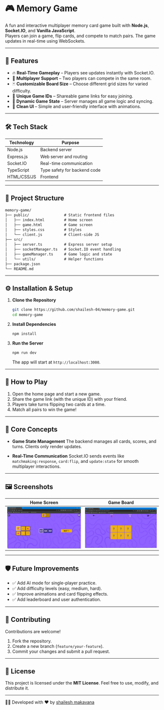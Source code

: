 
# 🎮 Memory Game

A fun and interactive multiplayer memory card game built with **Node.js**, **Socket.IO**, and **Vanilla JavaScript**.  
Players can join a game, flip cards, and compete to match pairs. The game updates in real-time using WebSockets.

---

## 🚀 Features

- 🔥 **Real-Time Gameplay** – Players see updates instantly with Socket.IO.  
- 👥 **Multiplayer Support** – Two players can compete in the same room.  
- 🃏 **Customizable Board Size** – Choose different grid sizes for varied difficulty.  
- 🔐 **Unique Game IDs** – Shareable game links for easy joining.  
- 🔄 **Dynamic Game State** – Server manages all game logic and syncing.  
- 🎨 **Clean UI** – Simple and user-friendly interface with animations.  

---

## 🛠️ Tech Stack

| Technology      | Purpose                          |
|-----------------|---------------------------------|
| Node.js         | Backend server                  |
| Express.js      | Web server and routing          |
| Socket.IO       | Real-time communication         |
| TypeScript      | Type safety for backend code    |
| HTML/CSS/JS     | Frontend                        |

---

## 📂 Project Structure

```plaintext
memory-game/
├── public/                # Static frontend files
│   ├── index.html         # Home screen
│   ├── game.html          # Game screen
│   ├── styles.css         # Styles
│   └── client.js          # Client-side JS
├── src/
│   ├── server.ts          # Express server setup
│   ├── socketManager.ts   # Socket.IO event handling
│   ├── gameManager.ts     # Game logic and state
│   └── utils/             # Helper functions
├── package.json
└── README.md
````

---

## ⚙️ Installation & Setup

1. **Clone the Repository**

   ```bash
   git clone https://github.com/shailesh-04/memory-game.git
   cd memory-game
   ```

2. **Install Dependencies**

   ```bash
   npm install
   ```

3. **Run the Server**

   ```bash
   npm run dev
   ```

   The app will start at `http://localhost:3000`.

---

## 🎯 How to Play

1. Open the home page and start a new game.
2. Share the game link (with the unique ID) with your friend.
3. Players take turns flipping two cards at a time.
4. Match all pairs to win the game!

---

## 🔑 Core Concepts

* **Game State Management**
  The backend manages all cards, scores, and turns. Clients only render updates.

* **Real-Time Communication**
  Socket.IO sends events like `matchmaking:response`, `card:flip`, and `update:state` for smooth multiplayer interactions.

---

## 🖼️ Screenshots

| Home Screen                   | Game Board                    |
| ----------------------------- | ----------------------------- |
| ![Home](screenshots/Home.png) | ![Game](screenshots/Game.png) |

---

## 🛡️ Future Improvements

* ✅ Add AI mode for single-player practice.
* ✅ Add difficulty levels (easy, medium, hard).
* ✅ Improve animations and card flipping effects.
* ✅ Add leaderboard and user authentication.

---

## 🤝 Contributing

Contributions are welcome!

1. Fork the repository.
2. Create a new branch (`feature/your-feature`).
3. Commit your changes and submit a pull request.

---

## 📜 License

This project is licensed under the **MIT License**.
Feel free to use, modify, and distribute it.

---

👨‍💻 Developed with ❤️ by [shailesh makavana](https://github.com/shailesh-04)

```
